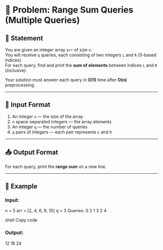 # 🧩 Problem: Range Sum Queries (Multiple Queries)

## 📘 Statement
You are given an integer array `arr` of size `n`.  
You will receive `q` queries, each consisting of two integers `L` and `R` (0-based indices).  
For each query, find and print the **sum of elements** between indices `L` and `R` (inclusive).

Your solution must answer each query in **O(1)** time after **O(n)** preprocessing.

---

## 🧠 Input Format
1. An integer `n` — the size of the array  
2. `n` space-separated integers — the array elements  
3. An integer `q` — the number of queries  
4. `q` pairs of integers — each pair represents `L` and `R`

---

## 📤 Output Format
For each query, print the **range sum** on a new line.

---

## 🧩 Example

### Input:
n = 5
arr = [2, 4, 6, 8, 10]
q = 3
Queries:
0 2
1 3
2 4

shell
Copy code

### Output:
12
18
24